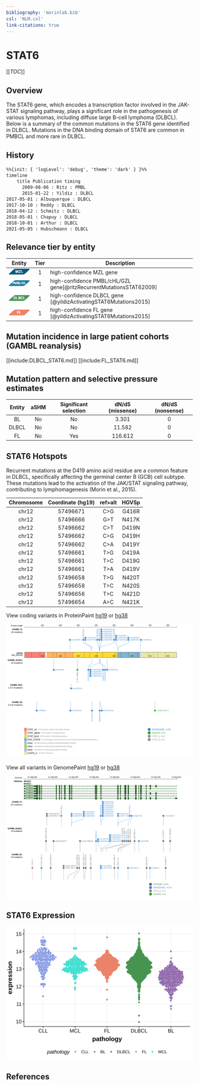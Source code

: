 ```yaml
---
bibliography: 'morinlab.bib'
csl: 'NLM.csl'
link-citations: true
---
```

# STAT6

[[_TOC_]]

## Overview
The STAT6 gene, which encodes a transcription factor involved in the JAK-STAT signaling pathway, plays a significant role in the pathogenesis of various lymphomas, including diffuse large B-cell lymphoma (DLBCL). Below is a summary of the common mutations in the STAT6 gene identified in DLBCL. Mutations in the DNA binding domain of STAT6 are common in PMBCL and more rare in DLBCL. 

## History
```mermaid
%%{init: { 'logLevel': 'debug', 'theme': 'dark' } }%%
timeline
    title Publication timing
      2009-08-06 : Ritz : PMBL
      2015-01-22 : Yildiz : DLBCL
2017-05-01 : Albuquerque : DLBCL
2017-10-10 : Reddy : DLBCL
2018-04-12 : Schmitz : DLBCL
2018-05-01 : Chapuy : DLBCL
2018-10-01 : Arthur : DLBCL
2021-05-05 : Hubschmann : DLBCL
```

## Relevance tier by entity

|Entity|Tier|Description                           |
|:------:|:----:|--------------------------------------|
|![MZL](images/icons/MZL_tier1.png)|1|high-confidence MZL gene|
|![PMBL](images/icons/PMBL_tier1.png)|1|high-confidence PMBL/cHL/GZL gene[@ritzRecurrentMutationsSTAT62009]|
|![DLBCL](images/icons/DLBCL_tier1.png) |1   |high-confidence DLBCL gene            [@yildizActivatingSTAT6Mutations2015]|
|![FL](images/icons/FL_tier1.png)    |1   |high-confidence FL gene               [@yildizActivatingSTAT6Mutations2015]|

## Mutation incidence in large patient cohorts (GAMBL reanalysis)

[[include:DLBCL_STAT6.md]]
[[include:FL_STAT6.md]]

## Mutation pattern and selective pressure estimates

|Entity|aSHM|Significant selection|dN/dS (missense)|dN/dS (nonsense)|
|:------:|:----:|:---------------------:|:----------------:|:----------------:|
|BL    |No  |No                   |  3.301         |0               |
|DLBCL |No  |No                   | 11.582         |0               |
|FL    |No  |Yes                  |116.612         |0               |




## STAT6 Hotspots

Recurrent mutations at the D419 amino acid residue are a common feature in DLBCL, specifically affecting the germinal center B (GCB) cell subtype. These mutations lead to the activation of the JAK/STAT signaling pathway, contributing to lymphomagenesis (Morin et al., 2015).

| Chromosome |Coordinate (hg19) | ref>alt | HGVSp | 
 | :---:| :---: | :--: | :---: |
| chr12 | 57496671 | C>G | G416R |
| chr12 | 57496666 | G>T | N417K |
| chr12 | 57496662 | C>T | D419N |
| chr12 | 57496662 | C>G | D419H |
| chr12 | 57496662 | C>A | D419Y |
| chr12 | 57496661 | T>G | D419A |
| chr12 | 57496661 | T>C | D419G |
| chr12 | 57496661 | T>A | D419V |
| chr12 | 57496658 | T>G | N420T |
| chr12 | 57496658 | T>C | N420S |
| chr12 | 57496656 | T>C | N421D |
| chr12 | 57496654 | A>C | N421K |

View coding variants in ProteinPaint [hg19](https://morinlab.github.io/LLMPP/GAMBL/STAT6_protein.html)  or [hg38](https://morinlab.github.io/LLMPP/GAMBL/STAT6_protein_hg38.html)

![](images/proteinpaint/STAT6_NM_003153.svg)

View all variants in GenomePaint [hg19](https://morinlab.github.io/LLMPP/GAMBL/STAT6.html)  or [hg38](https://morinlab.github.io/LLMPP/GAMBL/STAT6_hg38.html)

![](images/proteinpaint/STAT6.svg)



## STAT6 Expression
![](images/gene_expression/STAT6_by_pathology.svg)
<!-- ORIGIN: yildizActivatingSTAT6Mutations2015c -->
<!-- PMBL: ritzRecurrentMutationsSTAT62009a -->
<!-- FL: yildizActivatingSTAT6Mutations2015c -->
<!-- DLBCL: yildizActivatingSTAT6Mutations2015c -->

## References

